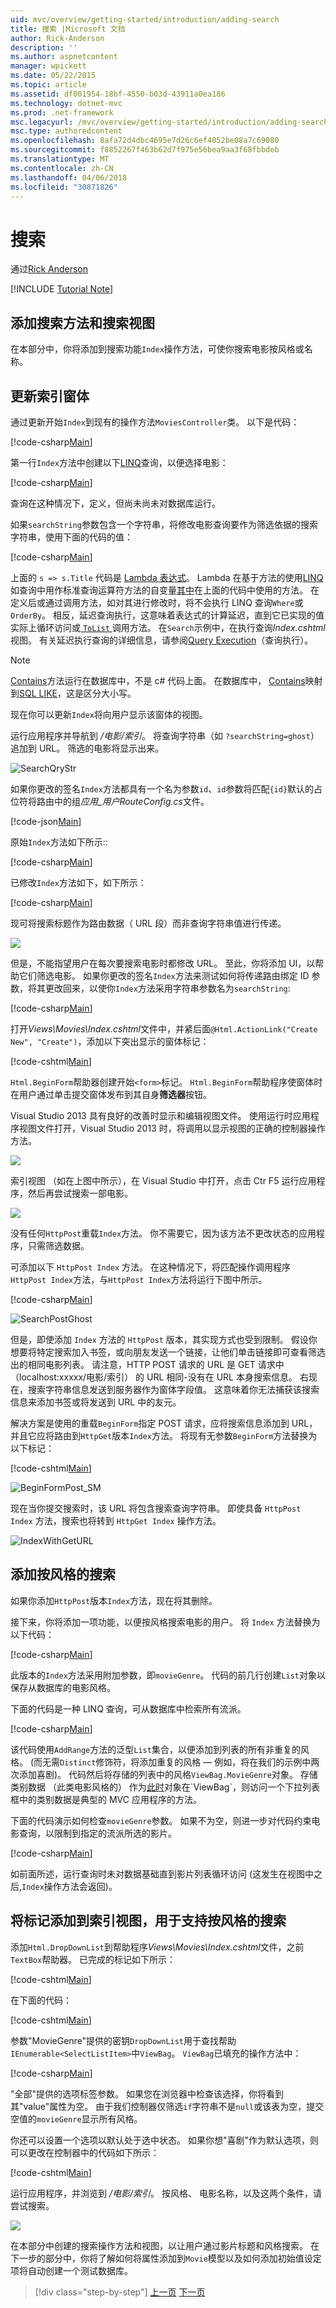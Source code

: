 ```yaml
---
uid: mvc/overview/getting-started/introduction/adding-search
title: 搜索 |Microsoft 文档
author: Rick-Anderson
description: ''
ms.author: aspnetcontent
manager: wpickett
ms.date: 05/22/2015
ms.topic: article
ms.assetid: df001954-18bf-4550-b03d-43911a0ea186
ms.technology: dotnet-mvc
ms.prod: .net-framework
msc.legacyurl: /mvc/overview/getting-started/introduction/adding-search
msc.type: authoredcontent
ms.openlocfilehash: 8afa72d4dbc4695e7d26c6ef4052be08a7c69080
ms.sourcegitcommit: f8852267f463b62d7f975e56bea9aa3f68fbbdeb
ms.translationtype: MT
ms.contentlocale: zh-CN
ms.lasthandoff: 04/06/2018
ms.locfileid: "30871826"
---
```

<a name="search"></a>搜索
====================
通过[Rick Anderson](https://github.com/Rick-Anderson)

[!INCLUDE [Tutorial Note](sample/code-location.md)]

## <a name="adding-a-search-method-and-search-view"></a>添加搜索方法和搜索视图

在本部分中，你将添加到搜索功能`Index`操作方法，可使你搜索电影按风格或名称。

## <a name="updating-the-index-form"></a>更新索引窗体

通过更新开始`Index`到现有的操作方法`MoviesController`类。 以下是代码：

[!code-csharp[Main](adding-search/samples/sample1.cs?highlight=1,6-9)]

第一行`Index`方法中创建以下[LINQ](https://msdn.microsoft.com/library/bb397926.aspx)查询，以便选择电影：

[!code-csharp[Main](adding-search/samples/sample2.cs)]

查询在这种情况下，定义，但尚未尚未对数据库运行。

如果`searchString`参数包含一个字符串，将修改电影查询要作为筛选依据的搜索字符串，使用下面的代码的值：

[!code-csharp[Main](adding-search/samples/sample3.cs)]

上面的 `s => s.Title` 代码是 [Lambda 表达式](https://msdn.microsoft.com/library/bb397687.aspx)。 Lambda 在基于方法的使用[LINQ](https://msdn.microsoft.com/library/bb397926.aspx)如查询中用作标准查询运算符方法的自变量[其中](https://msdn.microsoft.com/library/system.linq.enumerable.where.aspx)在上面的代码中使用的方法。 在定义后或通过调用方法，如对其进行修改时，将不会执行 LINQ 查询`Where`或`OrderBy`。 相反，延迟查询执行，这意味着表达式的计算延迟，直到它已实现的值实际上循环访问或[ `ToList` ](https://msdn.microsoft.com/library/bb342261.aspx)调用方法。 在`Search`示例中，在执行查询*Index.cshtml*视图。 有关延迟执行查询的详细信息，请参阅[Query Execution](https://msdn.microsoft.com/library/bb738633.aspx)（查询执行）。

> [!NOTE]
> [Contains](https://msdn.microsoft.com/library/bb155125.aspx)方法运行在数据库中，不是 c# 代码上面。 在数据库中， [Contains](https://msdn.microsoft.com/library/bb155125.aspx)映射到[SQL LIKE](https://msdn.microsoft.com/library/ms179859.aspx)，这是区分大小写。

现在你可以更新`Index`将向用户显示该窗体的视图。

运行应用程序并导航到 */电影/索引*。 将查询字符串（如 `?searchString=ghost`）追加到 URL。 筛选的电影将显示出来。

![SearchQryStr](adding-search/_static/image1.png)

如果你更改的签名`Index`方法都具有一个名为参数`id`、`id`参数将匹配`{id}`默认的占位符将路由中的组*应用\_用户RouteConfig.cs*文件。

[!code-json[Main](adding-search/samples/sample4.json)]

原始`Index`方法如下所示::

[!code-csharp[Main](adding-search/samples/sample5.cs)]

已修改`Index`方法如下，如下所示：

[!code-csharp[Main](adding-search/samples/sample6.cs?highlight=1,3)]

现可将搜索标题作为路由数据（ URL 段）而非查询字符串值进行传递。

![](adding-search/_static/image2.png)

但是，不能指望用户在每次要搜索电影时都修改 URL。 至此，你将添加 UI，以帮助它们筛选电影。 如果你更改的签名`Index`方法来测试如何将传递路由绑定 ID 参数，将其更改回来，以使你`Index`方法采用字符串参数名为`searchString`:

[!code-csharp[Main](adding-search/samples/sample7.cs)]

打开*Views\Movies\Index.cshtml*文件中，并紧后面`@Html.ActionLink("Create New", "Create")`，添加以下突出显示的窗体标记：

[!code-cshtml[Main](adding-search/samples/sample8.cshtml?highlight=12-15)]

`Html.BeginForm`帮助器创建开始`<form>`标记。 `Html.BeginForm`帮助程序使窗体时在用户通过单击提交窗体发布到其自身**筛选器**按钮。

Visual Studio 2013 具有良好的改善时显示和编辑视图文件。 使用运行时应用程序视图文件打开，Visual Studio 2013 时，将调用以显示视图的正确的控制器操作方法。

![](adding-search/_static/image3.png)

索引视图 （如在上图中所示），在 Visual Studio 中打开，点击 Ctr F5 运行应用程序，然后再尝试搜索一部电影。

![](adding-search/_static/image4.png)

没有任何`HttpPost`重载`Index`方法。 你不需要它，因为该方法不更改状态的应用程序，只需筛选数据。

可添加以下 `HttpPost Index` 方法。 在这种情况下，将匹配操作调用程序`HttpPost Index`方法，与`HttpPost Index`方法将运行下图中所示。

[!code-csharp[Main](adding-search/samples/sample9.cs)]

![SearchPostGhost](adding-search/_static/image5.png)

但是，即使添加 `Index` 方法的 `HttpPost` 版本，其实现方式也受到限制。 假设你想要将特定搜索加入书签，或向朋友发送一个链接，让他们单击链接即可查看筛选出的相同电影列表。 请注意，HTTP POST 请求的 URL 是 GET 请求中 （localhost:xxxxx/电影/索引） 的 URL 相同-没有在 URL 本身搜索信息。 右现在，搜索字符串信息发送到服务器作为窗体字段值。 这意味着你无法捕获该搜索信息来添加书签或将发送到 URL 中的友元。

解决方案是使用的重载`BeginForm`指定 POST 请求，应将搜索信息添加到 URL，并且它应将路由到`HttpGet`版本`Index`方法。 将现有无参数`BeginForm`方法替换为以下标记：

[!code-cshtml[Main](adding-search/samples/sample10.cshtml)]

![BeginFormPost_SM](adding-search/_static/image6.png)

现在当你提交搜索时，该 URL 将包含搜索查询字符串。 即使具备 `HttpPost Index` 方法，搜索也将转到 `HttpGet Index` 操作方法。

![IndexWithGetURL](adding-search/_static/image7.png)

## <a name="adding-search-by-genre"></a>添加按风格的搜索

如果你添加`HttpPost`版本`Index`方法，现在将其删除。

接下来，你将添加一项功能，以便按风格搜索电影的用户。 将 `Index` 方法替换为以下代码：

[!code-csharp[Main](adding-search/samples/sample11.cs)]

此版本的`Index`方法采用附加参数，即`movieGenre`。 代码的前几行创建`List`对象以保存从数据库的电影风格。

下面的代码是一种 LINQ 查询，可从数据库中检索所有流派。

[!code-csharp[Main](adding-search/samples/sample12.cs)]

该代码使用`AddRange`方法的泛型`List`集合，以便添加到列表的所有非重复的风格。 (而无需`Distinct`修饰符，将添加重复的风格 — 例如，将在我们的示例中两次添加喜剧)。 代码然后将存储的列表中的风格`ViewBag.MovieGenre`对象。 存储类别数据 （此类电影风格的） 作为[此时](https://msdn.microsoft.cus/library/system.web.mvc.selectlist(v=vs.108).aspx)对象在`ViewBag`，则访问一个下拉列表框中的类别数据是典型的 MVC 应用程序的方法。

下面的代码演示如何检查`movieGenre`参数。 如果不为空，则进一步对代码约束电影查询，以限制到指定的流派所选的影片。

[!code-csharp[Main](adding-search/samples/sample13.cs)]

如前面所述，运行查询时未对数据基础直到影片列表循环访问 (这发生在视图中之后,`Index`操作方法会返回)。

## <a name="adding-markup-to-the-index-view-to-support-search-by-genre"></a>将标记添加到索引视图，用于支持按风格的搜索

添加`Html.DropDownList`到帮助程序*Views\Movies\Index.cshtml*文件，之前`TextBox`帮助器。 已完成的标记如下所示：

[!code-cshtml[Main](adding-search/samples/sample14.cshtml?highlight=11)]

在下面的代码：

[!code-cshtml[Main](adding-search/samples/sample15.cshtml)]

参数"MovieGenre"提供的密钥`DropDownList`用于查找帮助`IEnumerable<SelectListItem>`中`ViewBag`。 `ViewBag`已填充的操作方法中：

[!code-csharp[Main](adding-search/samples/sample16.cs?highlight=10)]

"全部"提供的选项标签参数。 如果您在浏览器中检查该选择，你将看到其"value"属性为空。 由于我们控制器仅筛选`if`字符串不是`null`或该表为空，提交空值的`movieGenre`显示所有风格。

你还可以设置一个选项以默认处于选中状态。 如果你想"喜剧"作为默认选项，则可以更改在控制器中的代码如下所示：

[!code-cshtml[Main](adding-search/samples/sample17.cshtml)]

运行应用程序，并浏览到 */电影/索引*。 按风格、 电影名称，以及这两个条件，请尝试搜索。

![](adding-search/_static/image8.png)

在本部分中创建的搜索操作方法和视图，以让用户通过影片标题和风格搜索。 在下一步的部分中，你将了解如何将属性添加到`Movie`模型以及如何添加初始值设定项将自动创建一个测试数据库。

> [!div class="step-by-step"]
> [上一页](examining-the-edit-methods-and-edit-view.md)
> [下一页](adding-a-new-field.md)

